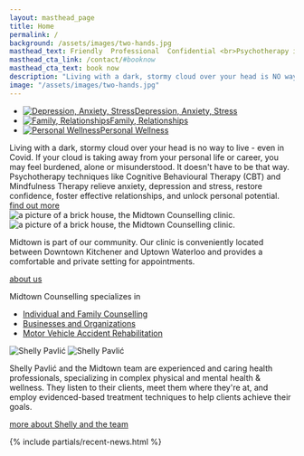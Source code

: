 ```yaml
---
layout: masthead_page
title: Home
permalink: /
background: /assets/images/two-hands.jpg
masthead_text: Friendly  Professional  Confidential <br>Psychotherapy in the Heart of Kitchener-Waterloo
masthead_cta_link: /contact/#booknow
masthead_cta_text: book now
description: "Living with a dark, stormy cloud over your head is NO way to live. If your cloud is taking away from your personal life or career, you may feel burdened, alone or misunderstood. It doesn't have to be that way. Psychotherapy techniques like Cognitive Behavioural Therapy (CBT) and Mindfulness Therapy relieve anxiety, depression and stress, restore confidence, foster effective relationships, and unlock personal potential."
image: "/assets/images/two-hands.jpg"
---
```

<div class="wrapper">
<ul class="features">
    <li><a href="/services/individuals/#stress"><img src="/assets/images/site/homepage-icons-depression.svg" alt="Depression, Anxiety, Stress"><span>Depression, Anxiety, Stress</span></a></li>
    <li><a href="/services/individuals/#relationships"><img src="/assets/images/site/homepage-icons-family.svg" alt="Family, Relationships"><span>Family, Relationships</span></a></li>
    <li><a href="/services/individuals/#wellness"><img src="/assets/images/site/homepage-icons-wellness.svg" alt="Personal Wellness"><span>Personal Wellness</span></a></li>
</ul>
</div>

<div class="color-bg">
<div class="blurb wrapper" markdown="1">
Living with a dark, stormy cloud over your head is no way to live - even in Covid. If your cloud is taking away from your personal life or career, you may feel burdened, alone or misunderstood. It doesn't have to be that way. Psychotherapy techniques like Cognitive Behavioural Therapy (CBT) and Mindfulness Therapy relieve anxiety, depression and stress, restore confidence, foster effective relationships, and unlock personal potential.

<div class="blurb-link"><a class="link-button" href="/services/individuals">find out more</a></div>
</div>
</div>

<div class="callout flush-image white-bg">
<div class="wrapper callout-content">
<div class="callout-image-left">
<img src="/assets/images/house_c_white.jpg" class="show-wide" title="the clinic" alt="a picture of a brick house, the Midtown Counselling clinic.">
<img src="/assets/images/house-front.jpg" class="show-narrow" title="the clinic" alt="a picture of a brick house, the Midtown Counselling clinic.">
</div>
<div class="callout-text-right" markdown="1">

Midtown is part of our community. Our clinic is conveniently located between Downtown Kitchener and Uptown Waterloo and provides a comfortable and private setting for appointments.

<div class="callout-link"><a href="/about" class="link-button inverted">about us</a></div>

</div>
</div>
</div>


<div class="color-bg">
<div class="wrapper blurb" style="max-width: 500px;" markdown="1">

Midtown Counselling specializes in
- [Individual and Family Counselling ](/services/individuals)
- [Businesses and Organizations ](/services/businesses)
- [Motor Vehicle Accident Rehabilitation ](/rehab)

</div>
</div>


<div class="callout flush-image white-bg divide-bottom">
<div class="wrapper callout-content">
<div class="callout-image-left">
<img src="/assets/images/shelly-cut-out-white.jpg" class="show-wide" title="the clinic" alt="Shelly Pavlić">
<img src="/assets/images/shelly-cut-out-mobile.jpg" class="show-narrow" title="the clinic" alt="Shelly Pavlić">

</div>
<div class="callout-text-right" markdown="1">

Shelly Pavlić and the Midtown team are experienced and caring health professionals, specializing in complex physical and mental health & wellness. They listen to their clients, meet them where they're at, and employ evidenced-based treatment techniques to help clients achieve their goals. 

<div class="callout-link"><a href="/about/#shelly" class="link-button inverted">more about Shelly and the team</a></div>

</div>
</div>
</div>

{% include partials/recent-news.html %}